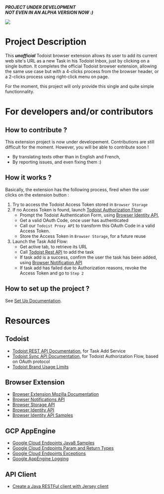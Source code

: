 ***PROJECT UNDER DEVELOPMENT***    
***NOT EVEN IN AN ALPHA VERSION NOW :)***

![](https://github.com/thuguerre/WebSiteQuickAddingForTodoist/workflows/Auto%20Deploy%20API/badge.svg)


# Project Description

This ***unofficial*** Todoist browser extension allows its user to add its current web site's URL as a new Task in his Todoist Inbox, just by clicking on a single button. It completes the official Todoist browser extension, allowing the same use case but with a 4-clicks process from the browser header, or a 2-clicks process using right-click menu on page.      

For the moment, this project will only provide this single and quite simple functionnality.     

# For developers and/or contributors

## How to contribute ?

This extension project is now under developement. Contributions are still difficult for the moment. However, you will be able to contribute soon !
- By translating texts other than in English and French,
- By reporting issues, and even fixing them :)

## How it works ?

Basically, the extension has the following process, fired when the user clicks on the extension button :

1. Try to access the Todoist Access Token stored in `Browser Storage`
2. If no Access Token is found, launch [Todoist Authorization Flow](https://developer.todoist.com/sync/v8/#authorization):
    - Prompt the Todoist Authentication Form, using [Browser Identity API](https://developer.mozilla.org/en-US/docs/Mozilla/Add-ons/WebExtensions/API/identity),
    - Get a valid OAuth Code, once user has authenticated
    - Call our `Todoist Proxy API` to transform this OAuth Code in a valid Access Token.
    - Store the Access Token in `Browser Storage`, for a future reuse
3. Launch the Task Add Flow:
    - Get active tab, to retrieve its URL
    - Call [Todoist Rest API](https://developer.todoist.com/rest/v1/#create-a-new-task) to add the task
    - If task add is a success, confirm the user the task has been added, using [Browser Notification API](https://developer.mozilla.org/en-US/docs/Mozilla/Add-ons/WebExtensions/API/notifications)
    - If task add has failed due to Authorization reasons, revoke the Access Token and go to `Step 2` 


## How to set up the project ?

See [Set Up Documentation](PROJECT_LOCAL_SETUP.md).  

# Resources

## Todoist
- [Todoist REST API Documentation](https://developer.todoist.com/rest/v1/#create-a-new-task), for Task Add Service
- [Todoist Sync API Documentation](https://developer.todoist.com/sync/v8/#authorization), for Todoist Authorization Flow, based on OAuth protocol
- [Todoist Brand Usage Limits](https://developer.todoist.com/sync/v8/#brand-usage)

## Browser Extension 
- [Browser Extension Mozilla Documentation](https://developer.mozilla.org/en-US/docs/Mozilla/Add-ons/WebExtensions/Your_first_WebExtension)
- [Browser Notifications API](https://developer.mozilla.org/en-US/docs/Mozilla/Add-ons/WebExtensions/API/notifications)
- [Browser Storage API](https://developer.mozilla.org/en-US/docs/Mozilla/Add-ons/WebExtensions/API/storage)
- [Browser Identity API](https://developer.mozilla.org/en-US/docs/Mozilla/Add-ons/WebExtensions/API/identity)
- [Browser Identity API Samples](https://github.com/mdn/webextensions-examples/blob/master/google-userinfo/)

## GCP AppEngine
- [Google Cloud Endpoints Java8 Samples](https://github.com/GoogleCloudPlatform/java-docs-samples/tree/master/appengine-java8/endpoints-v2-backend)
- [Google Cloud Endpoints Param and Return Types](https://cloud.google.com/endpoints/docs/frameworks/java/parameter-and-return-types)  
- [Google Cloud Endpoints Exceptions](https://cloud.google.com/endpoints/docs/frameworks/java/exceptions)
- [Google AppEngine Logging](https://cloud.google.com/appengine/docs/standard/java/logs/)  

## API Client
- [Create a Java RESTFul client with Jersey client](https://o7planning.org/fr/11217/creer-java-restful-client-avec-jersey-client#a4487792)